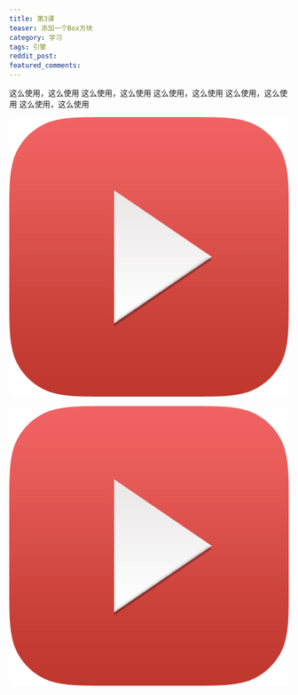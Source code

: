 ```yaml
---
title: 第3课
teaser: 添加一个Box方块
category: 学习
tags: 引擎
reddit_post: 
featured_comments:
---
```


这么使用，这么使用
这么使用，这么使用
这么使用，这么使用
这么使用，这么使用
这么使用，这么使用

[![YouTube视频](https://github.com/toycode/Learn/raw/master/play.png)](https://youtu.be/PchTkpjx5-A)

[![YouTube视频](https://github.com/toycode/Learn/raw/master/play.png)](https://v.youku.com/v_show/id_XMzcwMjI5ODAxNg==.html?spm=a2h0k.11417342.soresults.dtitle)
